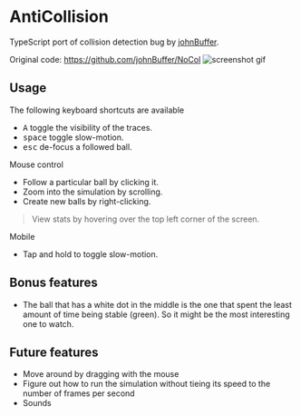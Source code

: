 # AntiCollision

TypeScript port of collision detection bug by [johnBuffer](https://github.com/johnBuffer).

Original code: https://github.com/johnBuffer/NoCol
![screenshot gif](./screenshots/screenshot.gif)

## Usage

The following keyboard shortcuts are available

- <kbd>A</kbd> toggle the visibility of the traces.
- <kbd>space</kbd> toggle slow-motion.
- <kbd>esc</kbd> de-focus a followed ball.

Mouse control

- Follow a particular ball by clicking it.
- Zoom into the simulation by scrolling.
- Create new balls by right-clicking.

> View stats by hovering over the top left corner of the screen.

Mobile

- Tap and hold to toggle slow-motion.

## Bonus features

- The ball that has a white dot in the middle is the one that spent the least amount of time being stable (green). So it might be the most interesting one to watch.

## Future features

- Move around by dragging with the mouse
- Figure out how to run the simulation without tieing its speed to the number of frames per second
- Sounds
